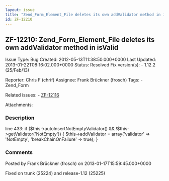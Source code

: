 ```yaml
---
layout: issue
title: "Zend_Form_Element_File deletes its own addValidator method in isValid"
id: ZF-12210
---
```


ZF-12210: Zend\_Form\_Element\_File deletes its own addValidator method in isValid
----------------------------------------------------------------------------------

 Issue Type: Bug Created: 2012-05-13T11:38:50.000+0000 Last Updated: 2013-01-22T08:16:02.000+0000 Status: Resolved Fix version(s): - 1.12.2 (25/Feb/13)
 
 Reporter:  Chris F (chrif)  Assignee:  Frank Brückner (frosch)  Tags: - Zend\_Form
 
 Related issues: - [ZF-12116](/issues/browse/ZF-12116)
 
 Attachments: 
### Description

line 433: if ($this->autoInsertNotEmptyValidator() && !$this->getValidator('NotEmpty')) { $this->addValidator = array('validator' => 'NotEmpty', 'breakChainOnFailure' => true); }

 

 

### Comments

Posted by Frank Brückner (frosch) on 2013-01-17T15:59:45.000+0000

Fixed on trunk (25224) and release-1.12 (25225)

 

 